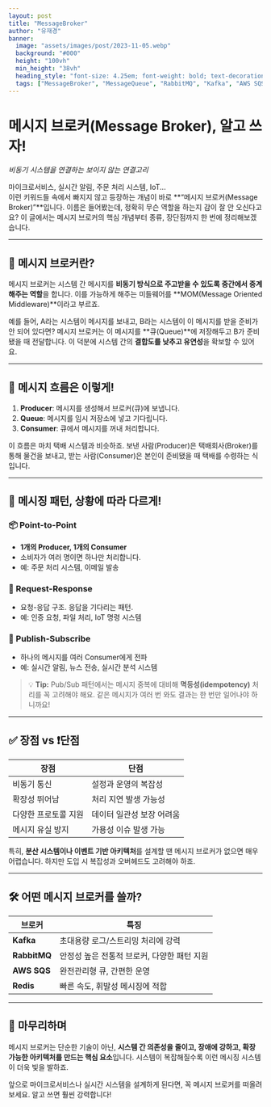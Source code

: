 ```yaml
---
layout: post  
title: "MessageBroker"
author: "유재경"
banner:
  image: "assets/images/post/2023-11-05.webp"
  background: "#000"
  height: "100vh"
  min_height: "38vh"
  heading_style: "font-size: 4.25em; font-weight: bold; text-decoration: underline"
  tags: ["MessageBroker", "MessageQueue", "RabbitMQ", "Kafka", "AWS SQS", "Redis"]
---
```


# 메시지 브로커(Message Broker), 알고 쓰자!  
_비동기 시스템을 연결하는 보이지 않는 연결고리_

마이크로서비스, 실시간 알림, 주문 처리 시스템, IoT...  
이런 키워드들 속에서 빠지지 않고 등장하는 개념이 바로 **“메시지 브로커(Message Broker)”**입니다. 이름은 들어봤는데, 정확히 무슨 역할을 하는지 감이 잘 안 오신다고요? 이 글에서는 메시지 브로커의 핵심 개념부터 종류, 장단점까지 한 번에 정리해보겠습니다.

---

## 💬 메시지 브로커란?

메시지 브로커는 시스템 간 메시지를 **비동기 방식으로 주고받을 수 있도록 중간에서 중계해주는 역할**을 합니다. 이를 가능하게 해주는 미들웨어를 **MOM(Message Oriented Middleware)**이라고 부르죠.

예를 들어, A라는 시스템이 메시지를 보내고, B라는 시스템이 이 메시지를 받을 준비가 안 되어 있다면? 메시지 브로커는 이 메시지를 **큐(Queue)**에 저장해두고 B가 준비됐을 때 전달합니다. 이 덕분에 시스템 간의 **결합도를 낮추고 유연성**을 확보할 수 있어요.

---

## 🔁 메시지 흐름은 이렇게!

1. **Producer**: 메시지를 생성해서 브로커(큐)에 보냅니다.  
2. **Queue**: 메시지를 임시 저장소에 넣고 기다립니다.  
3. **Consumer**: 큐에서 메시지를 꺼내 처리합니다.

이 흐름은 마치 택배 시스템과 비슷하죠. 보낸 사람(Producer)은 택배회사(Broker)를 통해 물건을 보내고, 받는 사람(Consumer)은 본인이 준비됐을 때 택배를 수령하는 식입니다.

---

## 🔀 메시징 패턴, 상황에 따라 다르게!

### 📦 Point-to-Point
- **1개의 Producer, 1개의 Consumer**
- 소비자가 여러 명이면 하나만 처리합니다.
- 예: 주문 처리 시스템, 이메일 발송

### 🔄 Request-Response
- 요청-응답 구조. 응답을 기다리는 패턴.
- 예: 인증 요청, 파일 처리, IoT 명령 시스템

### 📣 Publish-Subscribe
- 하나의 메시지를 여러 Consumer에게 전파
- 예: 실시간 알림, 뉴스 전송, 실시간 분석 시스템

> 💡 **Tip:** Pub/Sub 패턴에서는 메시지 중복에 대비해 **멱등성(idempotency)** 처리를 꼭 고려해야 해요. 같은 메시지가 여러 번 와도 결과는 한 번만 일어나야 하니까요!

---

## ✅ 장점 vs ❗단점

| 장점 | 단점 |
|------|------|
| 비동기 통신 | 설정과 운영의 복잡성 |
| 확장성 뛰어남 | 처리 지연 발생 가능성 |
| 다양한 프로토콜 지원 | 데이터 일관성 보장 어려움 |
| 메시지 유실 방지 | 가용성 이슈 발생 가능 |

특히, **분산 시스템이나 이벤트 기반 아키텍처**를 설계할 땐 메시지 브로커가 없으면 매우 어렵습니다. 하지만 도입 시 복잡성과 오버헤드도 고려해야 하죠.

---

## 🛠️ 어떤 메시지 브로커를 쓸까?

| 브로커 | 특징 |
|--------|------|
| **Kafka** | 초대용량 로그/스트리밍 처리에 강력 |
| **RabbitMQ** | 안정성 높은 전통적 브로커, 다양한 패턴 지원 |
| **AWS SQS** | 완전관리형 큐, 간편한 운영 |
| **Redis** | 빠른 속도, 휘발성 메시징에 적합 |

---

## 🧩 마무리하며

메시지 브로커는 단순한 기술이 아닌, **시스템 간 의존성을 줄이고, 장애에 강하고, 확장 가능한 아키텍처를 만드는 핵심 요소**입니다. 시스템이 복잡해질수록 이런 메시징 시스템이 더욱 빛을 발하죠.

앞으로 마이크로서비스나 실시간 시스템을 설계하게 된다면, 꼭 메시지 브로커를 떠올려 보세요. 알고 쓰면 훨씬 강력합니다!
